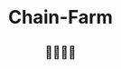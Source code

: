<h1 align="center">
  <span style="font-size: 32px;">Chain-Farm</span>
</h1>


<h2 align="center">
  👨‍🌾🌍‍🌾 
</h2>

<h1 align="center">
  
</h1>

<h2 align="center">
  
</h2>








































































































































































































































































































